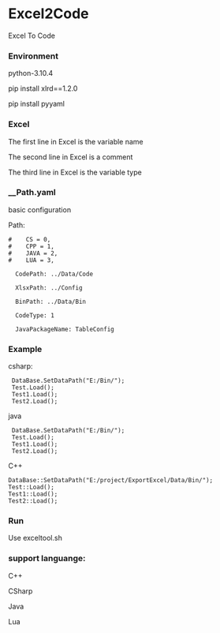 # Excel2Code
Excel To  Code

### Environment
python-3.10.4

pip install xlrd==1.2.0

pip install pyyaml

### Excel
The first line in Excel is the variable name

The second line in Excel is a comment

The third line in Excel is the variable type

### __Path.yaml    
basic configuration

Path:
```
#    CS = 0,
#    CPP = 1,
#    JAVA = 2,
#    LUA = 3,

  CodePath: ../Data/Code
  
  XlsxPath: ../Config
  
  BinPath: ../Data/Bin
  
  CodeType: 1   

  JavaPackageName: TableConfig
```


### Example
csharp:
```
 DataBase.SetDataPath("E:/Bin/");
 Test.Load();
 Test1.Load();
 Test2.Load();
```
java
```
 DataBase.SetDataPath("E:/Bin/");
 Test.Load();
 Test1.Load();
 Test2.Load();
```

C++
```
DataBase::SetDataPath("E:/project/ExportExcel/Data/Bin/");
Test::Load();
Test1::Load();
Test2::Load();
```
### Run

Use exceltool.sh


### support languange:
C++

CSharp

Java

Lua
